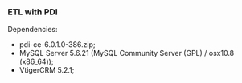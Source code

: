 ### ETL with PDI

Dependencies:
* pdi-ce-6.0.1.0-386.zip;
* MySQL Server 5.6.21 (MySQL Community Server (GPL) / osx10.8   (x86_64));
* VtigerCRM 5.2.1;

